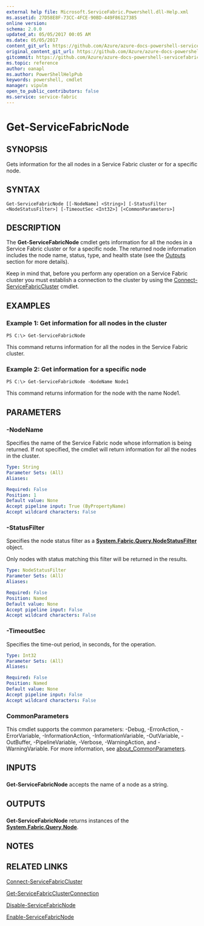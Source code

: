 ```yaml
---
external help file: Microsoft.ServiceFabric.Powershell.dll-Help.xml
ms.assetid: 27D58E8F-73CC-4FCE-90BD-449F86127385
online version:
schema: 2.0.0
updated_at: 05/05/2017 00:05 AM
ms.date: 05/05/2017
content_git_url: https://github.com/Azure/azure-docs-powershell-servicefabric/blob/master/Service-Fabric-cmdlets/ServiceFabric/vlatest/Get-ServiceFabricNode.md
original_content_git_url: https://github.com/Azure/azure-docs-powershell-servicefabric/blob/master/Service-Fabric-cmdlets/ServiceFabric/vlatest/Get-ServiceFabricNode.md
gitcommit: https://github.com/Azure/azure-docs-powershell-servicefabric/blob/ab74e7f5446fc433a7adae0e8e813ba2b1651adb
ms.topic: reference
author: oanapl
ms.author: PowerShellHelpPub
keywords: powershell, cmdlet
manager: vipulm
open_to_public_contributors: false
ms.service: service-fabric
---
```


# Get-ServiceFabricNode

## SYNOPSIS
Gets information for the all nodes in a Service Fabric cluster or for a specific node.

## SYNTAX

```
Get-ServiceFabricNode [[-NodeName] <String>] [-StatusFilter <NodeStatusFilter>] [-TimeoutSec <Int32>] [<CommonParameters>]
```

## DESCRIPTION
The **Get-ServiceFabricNode** cmdlet gets information for all the nodes in a Service Fabric cluster or for a specific node. The returned node information includes the node name, status, type, and health state (see the [Outputs](#outputs) section for more details).

Keep in mind that, before you perform any operation on a Service Fabric cluster you must establish a connection to the cluster by using the [Connect-ServiceFabricCluster](./Connect-ServiceFabricCluster.md) cmdlet.

## EXAMPLES

### Example 1: Get information for all nodes in the cluster
```
PS C:\> Get-ServiceFabricNode
```

This command returns information for all the nodes in the Service Fabric cluster.

### Example 2: Get information for a specific node
```
PS C:\> Get-ServiceFabricNode -NodeName Node1
```

This command returns information for the node with the name Node1.

## PARAMETERS

### -NodeName
Specifies the name of the Service Fabric node whose information is being returned.
If not specified, the cmdlet will return information for all the nodes in the cluster.

```yaml
Type: String
Parameter Sets: (All)
Aliases: 

Required: False
Position: 1
Default value: None
Accept pipeline input: True (ByPropertyName)
Accept wildcard characters: False
```

### -StatusFilter
Specifies the node status filter as a **[System.Fabric.Query.NodeStatusFilter](https://docs.microsoft.com/en-us/dotnet/api/system.fabric.query.nodestatusfilter)** object.

Only nodes with status matching this filter will be returned in the results.

```yaml
Type: NodeStatusFilter
Parameter Sets: (All)
Aliases: 

Required: False
Position: Named
Default value: None
Accept pipeline input: False
Accept wildcard characters: False
```

### -TimeoutSec
Specifies the time-out period, in seconds, for the operation.

```yaml
Type: Int32
Parameter Sets: (All)
Aliases: 

Required: False
Position: Named
Default value: None
Accept pipeline input: False
Accept wildcard characters: False
```

### CommonParameters
This cmdlet supports the common parameters: -Debug, -ErrorAction, -ErrorVariable, -InformationAction, -InformationVariable, -OutVariable, -OutBuffer, -PipelineVariable, -Verbose, -WarningAction, and -WarningVariable. For more information, see [about_CommonParameters](http://go.microsoft.com/fwlink/?LinkID=113216).

## INPUTS
### 
**Get-ServiceFabricNode** accepts the name of a node as a string.

## OUTPUTS
### 
**Get-ServiceFabricNode** returns instances of the **[System.Fabric.Query.Node](https://docs.microsoft.com/dotnet/api/system.fabric.query.node)**.

## NOTES

## RELATED LINKS

[Connect-ServiceFabricCluster](./Connect-ServiceFabricCluster.md)

[Get-ServiceFabricClusterConnection](./Get-ServiceFabricClusterConnection.md)

[Disable-ServiceFabricNode](./Disable-ServiceFabricNode.md)

[Enable-ServiceFabricNode](./Enable-ServiceFabricNode.md)

